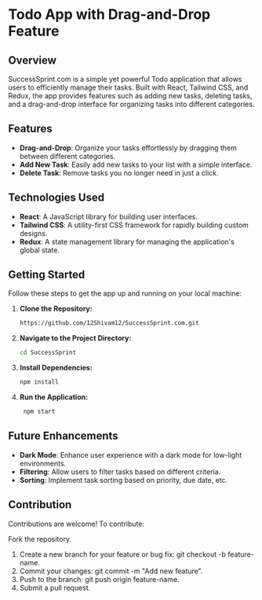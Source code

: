 
# Todo App with Drag-and-Drop Feature

## Overview

SuccessSprint.com is a simple yet powerful Todo application that allows users to efficiently manage their tasks. Built with React, Tailwind CSS, and Redux, the app provides features such as adding new tasks, deleting tasks, and a drag-and-drop interface for organizing tasks into different categories.

## Features

- **Drag-and-Drop**: Organize your tasks effortlessly by dragging them between different categories.
- **Add New Task**: Easily add new tasks to your list with a simple interface.
- **Delete Task**: Remove tasks you no longer need in just a click.

## Technologies Used

- **React**: A JavaScript library for building user interfaces.
- **Tailwind CSS**: A utility-first CSS framework for rapidly building custom designs.
- **Redux**: A state management library for managing the application's global state.

## Getting Started

Follow these steps to get the app up and running on your local machine:

1. **Clone the Repository:**

   ```bash
   https://github.com/12Shivam12/SuccessSprint.com.git
   
2. **Navigate to the Project Directory:**

   ```bash
   cd SuccessSprint
   
3.  **Install Dependencies:**
    ```bash
    npm install

5. **Run the Application:**
   ```bash
    npm start

##  Future Enhancements
- **Dark Mode**: Enhance user experience with a dark mode for low-light environments.
- **Filtering**: Allow users to filter tasks based on different criteria.
- **Sorting**: Implement task sorting based on priority, due date, etc.

## Contribution
Contributions are welcome! To contribute:

Fork the repository.
1. Create a new branch for your feature or bug fix: git checkout -b feature-name.
2. Commit your changes: git commit -m "Add new feature".
3. Push to the branch: git push origin feature-name.
4. Submit a pull request.


   
   
